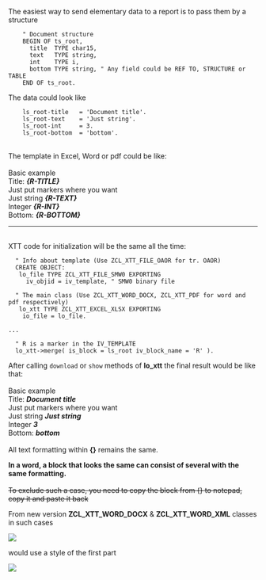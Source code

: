 The easiest way to send elementary data to a report is to pass them by a structure
```abap
    " Document structure
    BEGIN OF ts_root,
      title  TYPE char15,
      text   TYPE string,
      int    TYPE i,
      bottom TYPE string, " Any field could be REF TO, STRUCTURE or TABLE
    END OF ts_root.
```

The data could look like
```abap
    ls_root-title   = 'Document title'.
    ls_root-text    = 'Just string'.
    ls_root-int     = 3.
    ls_root-bottom  = 'bottom'.
```
\
The template in Excel, Word or pdf could be like:\
\
Basic example\
Title: **_{R-TITLE}_**\
Just put markers where you want\
Just string    **_{R-TEXT}_**\
Integer        **_{R-INT}_**\
Bottom: **_{R-BOTTOM}_**
***
\
 XTT code for initialization will be the same all the time:
```abap
  " Info about template (Use ZCL_XTT_FILE_OAOR for tr. OAOR)
  CREATE OBJECT:
   lo_file TYPE ZCL_XTT_FILE_SMW0 EXPORTING
     iv_objid = iv_template, " SMW0 binary file

  " The main class (Use ZCL_XTT_WORD_DOCX, ZCL_XTT_PDF for word and pdf respectively)
   lo_xtt TYPE ZCL_XTT_EXCEL_XLSX EXPORTING
    io_file = lo_file.

...

  " R is a marker in the IV_TEMPLATE
  lo_xtt->merge( is_block = ls_root iv_block_name = 'R' ).
```

After calling `download` or `show` methods of **lo_xtt** the final result would be like that:\
\
Basic example\
Title: **_Document title_**\
Just put markers where you want\
Just string    **_Just string_**\
Integer        **_3_**\
Bottom: **_bottom_**\
\
All text formatting within **{}** remains the same.

**In a word, a block that looks the same can consist of several with the same formatting.**\
\
~~To exclude such a case, you need to copy the block from {} to notepad, copy it and paste it back~~

From new version **ZCL_XTT_WORD_DOCX** & **ZCL_XTT_WORD_XML** classes in such cases

![](https://raw.githubusercontent.com/wiki/bizhuka/xtt/img/01_word_part_text.png)

would use a style of the first part 

![](https://raw.githubusercontent.com/wiki/bizhuka/xtt/img/01_word_part_text_f.png)